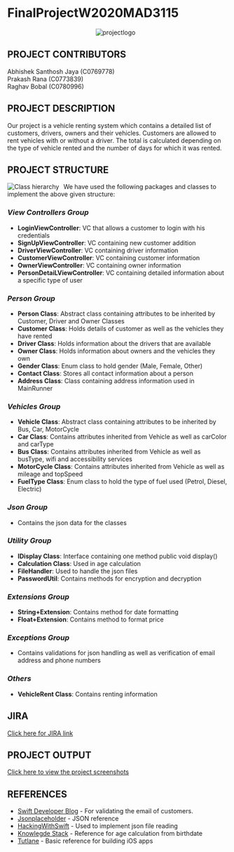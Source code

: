 # FinalProjectW2020MAD3115 

<p align="center" ><img src="https://i93.servimg.com/u/f93/18/45/29/87/logo11.png" alt="projectlogo" style="float: center; margin-right: 10px;"/></p>

## PROJECT CONTRIBUTORS

Abhishek Santhosh Jaya (C0769778)<br>
Prakash Rana (C0773839)<br>
Raghav Bobal (C0780996)<br>

## PROJECT DESCRIPTION
Our project is a vehicle renting system which contains a detailed list of customers, drivers, owners and their vehicles. Customers are allowed to rent vehicles with or without a driver. The total is calculated depending on the type of vehicle rented and the number of days for which it was rented.

## PROJECT STRUCTURE
<img src="https://i93.servimg.com/u/f93/18/45/29/87/struct10.jpg" alt="Class hierarchy" style="float: left; margin-right: 10px;"/>

We have used the following packages and classes to implement the above given structure:<br>

### *View Controllers Group* <br>
* **LoginViewController**: VC that allows a customer to login with his credentials
* **SignUpViewController**: VC containing new customer addition
* **DriverViewController**: VC containing driver information
* **CustomerViewController**: VC containing  customer information
* **OwnerViewController**: VC containing owner information
* **PersonDetaiLViewController**: VC containing detailed information about a specific type of user

### *Person Group*<br>
* **Person Class**: Abstract class containing attributes to be inherited by Customer, Driver and Owner Classes
* **Customer Class**: Holds details of customer as well as the vehicles they have rented
* **Driver Class**: Holds information about the drivers that are available
* **Owner Class**: Holds information about owners and the vehicles they own
* **Gender Class**: Enum class to hold gender (Male, Female, Other)
* **Contact Class**: Stores all contact information about a person
* **Address Class**: Class containing address information used in MainRunner

### *Vehicles Group*<br>
* **Vehicle Class**: Abstract class containing attributes to be inherited by Bus, Car, MotorCycle
* **Car Class**: Contains attributes inherited from Vehicle as well as carColor and carType
* **Bus Class**: Contains attributes inherited from Vehicle as well as busType, wifi and accessibility services
* **MotorCycle Class**: Contains attributes inherited from Vehicle as well as mileage and topSpeed
* **FuelType Class**: Enum class to hold the type of fuel used (Petrol, Diesel, Electric)

### *Json Group*<br>
* Contains the json data for the classes

### *Utility Group*<br>
* **IDisplay Class**: Interface containing one method public void display()
* **Calculation Class**: Used in age calculation
* **FileHandler**: Used to handle the json files
* **PasswordUtil**: Contains methods for encryption and decryption

### *Extensions Group*
* **String+Extension**: Contains method for date formatting
* **Float+Extension**: Contains method to format price

### *Exceptions Group*
* Contains validations for json handling as well as verification of email address and phone numbers

### *Others*
* **VehicleRent Class**: Contains renting information

## JIRA
[Click here for JIRA link](https://abhisheksj.atlassian.net/secure/RapidBoard.jspa?rapidView=2&projectKey=MAD31152&view=planning&selectedIssue=MAD31152-21&issueLimit=100)

## PROJECT OUTPUT
[Click here to view the project screenshots](https://drive.google.com/file/d/1Hn2lSdz1Saiqw8kweWSH9WXm6SgEawsP/view?usp=sharing)
## REFERENCES
* [Swift Developer Blog](http://swiftdeveloperblog.com/code-examples/validate-email-address-code-example-in-swift/) - For validating the email of customers.
* [Jsonplaceholder](https://jsonplaceholder.typicode.com/) - JSON reference
* [HackingWithSwift](https://www.hackingwithswift.com/example-code/system/how-to-parse-json-using-jsonserialization) - Used to implement json file reading
* [Knowlegde Stack](http://www.knowstack.com/swift-nsdateformatter/) - Reference for age calculation from birthdate
* [Tutlane](https://www.tutlane.com/tutorial/ios/ios-tutorial) - Basic reference for building iOS apps
